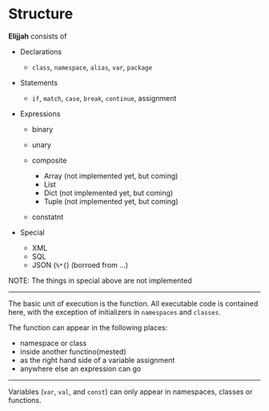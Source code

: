 # Structure

**Elijjah** consists of

* Declarations
    * `class`, `namespace`, `alias`, `var`, `package`
* Statements
    * `if`, `match`, `case`, `break`, `continue`, assignment
* Expressions
    * binary
    * unary
    * composite

        * Array (not implemented yet, but coming)
        * List
        * Dict  (not implemented yet, but coming)
        * Tuple (not implemented yet, but coming)

    * constatnt
    
* Special
    * XML
    * SQL
    * JSON (`%*{`) (borroed from ...)

NOTE: The things in special above are not implemented

----

The basic unit of execution is the function. All executable code is contained here, with the exception of initializers in `namespaces` and `classes`.

The function can appear in the following places:
   
* namespace or class
* inside another functino(mested)
* as the right hand side of a variable assignment
* anywhere else an expression can go
    
----

Variables (`var`, `val`, and `const`) can only appear in namespaces, classes or functions.

